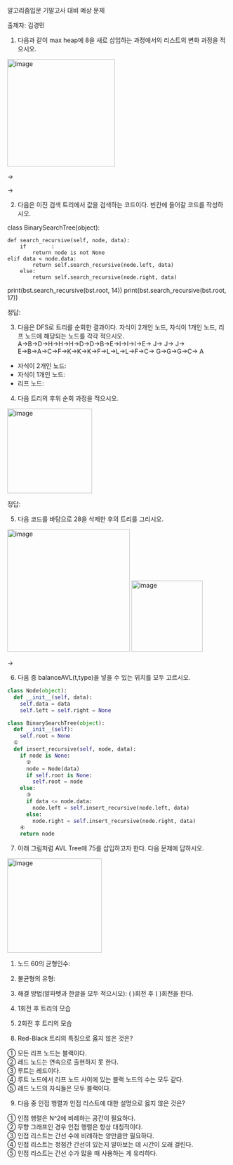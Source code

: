 알고리즘입문 기말고사 대비 예상 문제

출제자: 김경민


1. 다음과 같이 max heap에 8을 새로 삽입하는 과정에서의 리스트의 변화 과정을 적으시오.

 <img width="245" alt="image" src="https://user-images.githubusercontent.com/66426083/173934580-91738bf9-9dd8-46ec-a57b-da1f10cc5bdc.png">


-> 

-> 


2. 다음은 이진 검색 트리에서 값을 검색하는 코드이다. 빈칸에 들어갈 코드를 작성하시오.

class BinarySearchTree(object):

    def search_recursive(self, node, data):
        if 		  :
            return node is not None 
	elif data < node.data:
            return self.search_recursive(node.left, data)
        else:
            return self.search_recursive(node.right, data)

print(bst.search_recursive(bst.root, 14))
print(bst.search_recursive(bst.root, 17))



정답: 







3. 다음은 DFS로 트리를 순회한 결과이다. 자식이 2개인 노드, 자식이 1개인 노드, 리프 노드에 해당되는 노드를 각각 적으시오.
A→B→D→H→H→H→D→D→B→E→I→I→I→E→ J→ J→ J→ E→B→A→C→F→K→K→K→F→L→L→L→F→C→ G→G→G→C→ A
- 자식이 2개인 노드: 
- 자식이 1개인 노드: 
- 리프 노드: 



4. 다음 트리의 후위 순회 과정을 적으시오.

 <img width="193" alt="image" src="https://user-images.githubusercontent.com/66426083/173934623-b22dfbc4-491d-4328-bda2-a400c8797281.png">


정답: 




5. 다음 코드를 바탕으로 28을 삭제한 후의 트리를 그리시오.

 <img width="279" alt="image" src="https://user-images.githubusercontent.com/66426083/173934634-72061fed-3e83-4df8-b5a3-064046c03a54.png">

<img width="162" alt="image" src="https://user-images.githubusercontent.com/66426083/173934705-71d62f6f-bbba-466e-bc57-bffa4f61e08b.png">

   ->   



6. 다음 중 balanceAVL(t,type)을 넣을 수 있는 위치를 모두 고르시오.

 
```python
class Node(object):
  def __init__(self, data):
    self.data = data
    self.left = self.right = None

class BinarySearchTree(object):
  def __init__(self):
    self.root = None
  ①
  def insert_recursive(self, node, data):
    if node is None:
      ②
      node = Node(data)
      if self.root is None:
        self.root = node
    else:
      ③
      if data <= node.data:
        node.left = self.insert_recursive(node.left, data)
      else:
        node.right = self.insert_recursive(node.right, data)
    ④
    return node
 ```
  

7. 아래 그림처럼 AVL Tree에 75를 삽입하고자 한다. 다음 문제에 답하시오.

 <img width="215" alt="image" src="https://user-images.githubusercontent.com/66426083/173934894-cea9f580-4941-4f2b-812b-cb2f741b44e0.png">



1) 노드 60의 균형인수: 
2) 불균형의 유형: 
3) 해결 방법(알파벳과 한글을 모두 적으시오):  (           )회전 후 (           )회전을 한다.
4) 1회전 후 트리의 모습

















5) 2회전 후 트리의 모습
















8. Red-Black 트리의 특징으로 옳지 않은 것은?  

① 모든 리프 노드는 블랙이다. <br>
② 레드 노드는 연속으로 출현하지 못 한다. <br>
③ 루트는 레드이다. <br>
④ 루트 노드에서 리프 노드 사이에 있는 블랙 노드의 수는 모두 같다. <br>
⑤ 레드 노드의 자식들은 모두 블랙이다. <br>




9. 다음 중 인접 행렬과 인접 리스트에 대한 설명으로 옳지 않은 것은?  

① 인접 행렬은 N^2에 비례하는 공간이 필요하다. <br>
② 무향 그래프인 경우 인접 행렬은 항상 대칭적이다. <br>
③ 인접 리스트는 간선 수에 비례하는 양만큼만 필요하다. <br>
④ 인접 리스트는 정점간 간선이 있는지 알아보는 데 시간이 오래 걸린다. <br>
⑤ 인접 리스트는 간선 수가 많을 때 사용하는 게 유리하다. <br>

